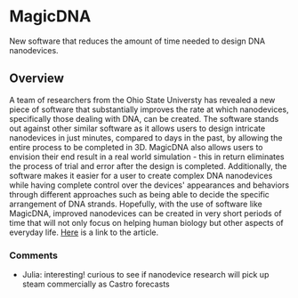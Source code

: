 # MagicDNA 

New software that reduces the amount of time needed to design DNA nanodevices.

## Overview

A team of researchers from the Ohio State Universty has revealed a new piece of software that substantially improves the rate at which nanodevices, specifically those dealing with DNA, can be created. The software stands out against other similar software as it allows users to design intricate nanodevices in just minutes, compared to days in the past, by allowing the entire process to be completed in 3D. MagicDNA also allows users to envision their end result in a real world simulation - this in return eliminates the process of trial and error after the design is completed. Additionally, the software makes it easier for a user to create complex DNA nanodevices while having complete control over the devices' appearances and behaviors through different approaches such as being able to decide the specific arrangement of DNA strands. Hopefully, with the use of software like MagicDNA, improved nanodevices can be created in very short periods of time that will not only focus on helping human biology but other aspects of everyday life. [Here](https://www.sciencedaily.com/releases/2021/04/210419135731.htm) is a link to the article.

### Comments
 - Julia: interesting! curious to see if nanodevice research will pick up steam commercially as Castro forecasts